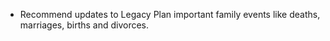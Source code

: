 - Recommend updates to Legacy Plan important family events like deaths, marriages, births and divorces.
